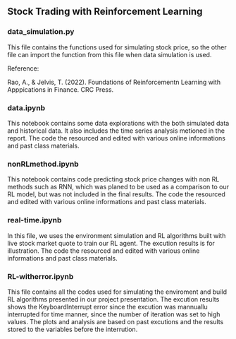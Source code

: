 ## Stock Trading with Reinforcement Learning

### data_simulation.py
This file contains the functions used for simulating stock price, so the other file can import the function from this file when data simulation is used.

Reference:

Rao, A., & Jelvis, T. (2022). Foundations of Reinforcementn Learning with Apppications in Finance. CRC Press.

### data.ipynb
This notebook contains some data explorations with the both simulated data and historical data. It also includes the time series analysis metioned in the report.
The code the resourced and edited with various online informations and past class materials.

### nonRLmethod.ipynb
This notebook contains code predicting stock price changes with non RL methods such as RNN, which was planed to be used as a comparison to our RL model, but was not included in the final results.
The code the resourced and edited with various online informations and past class materials.

### real-time.ipynb
In this file, we uses the environment simulation and RL algorithms built with live stock market quote to train our RL agent. The excution results is for illustration.
The code the resourced and edited with various online informations and past class materials.

### RL-witherror.ipynb
This file contains all the codes used for simulating the enviroment and build RL algorithms presented in our project presentation. The excution results shows the KeyboardInterrupt error since the excution was mannuallu interrupted for time manner, since the number of iteration was set to high values. The plots and analysis are based on past excutions and the results stored to the variables before the interrution.

